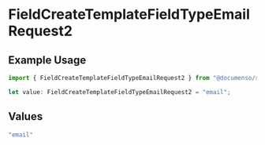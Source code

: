# FieldCreateTemplateFieldTypeEmailRequest2

## Example Usage

```typescript
import { FieldCreateTemplateFieldTypeEmailRequest2 } from "@documenso/sdk-typescript/models/operations";

let value: FieldCreateTemplateFieldTypeEmailRequest2 = "email";
```

## Values

```typescript
"email"
```